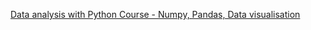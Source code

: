 [Data analysis with Python Course - Numpy, Pandas, Data visualisation](https://www.youtube.com/watch?v=GPVsHOlRBBI&ab_channel=freeCodeCamp.org)